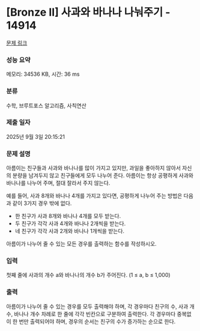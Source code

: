 # [Bronze II] 사과와 바나나 나눠주기 - 14914 

[문제 링크](https://www.acmicpc.net/problem/14914) 

### 성능 요약

메모리: 34536 KB, 시간: 36 ms

### 분류

수학, 브루트포스 알고리즘, 사칙연산

### 제출 일자

2025년 9월 3일 20:15:21

### 문제 설명

<p>아름이는 친구들과 사과와 바나나를 많이 가지고 있지만, 과일을 좋아하지 않아서 자신의 분량을 남겨두지 않고 친구들에게 모두 나누어 준다. 아름이는 항상 공평하게 사과와 바나나를 나누어 주며, 절대 잘라서 주지 않는다.</p>

<p>예를 들어, 사과 8개와 바나나 4개를 가지고 있다면, 공평하게 나누어 주는 방법은 다음과 같이 3가지 경우 밖에 없다.</p>

<ul>
	<li>한 친구가 사과 8개와 바나나 4개를 모두 받는다.</li>
	<li>두 친구가 각각 사과 4개와 바나나 2개씩을 받는다.</li>
	<li>네 친구가 각각 사과 2개와 바나나 1개씩을 받는다.</li>
</ul>

<p>아름이가 나누어 줄 수 있는 모든 경우를 출력하는 함수를 작성하시오.</p>

### 입력 

 <p>첫째 줄에 사과의 개수 a와 바나나의 개수 b가 주어진다. (1 ≤ a, b ≤ 1,000)</p>

### 출력 

 <p>아름이가 나누어 줄 수 있는 경우를 모두 출력해야 하며, 각 경우마다 친구의 수, 사과 개수, 바나나 개수 차례로 한 줄에 각각 빈칸으로 구분하여 출력한다. 각 경우마다 중복없이 한 번만 출력되어야 하며, 경우의 순서는 친구의 수가 증가하는 순으로 한다.</p>

